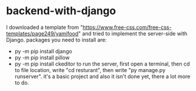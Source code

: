 # backend-with-django
I downloaded a template from "https://www.free-css.com/free-css-templates/page249/yamifood" and tried to implement the server-side with Django.
packages you need to install are:
- py -m pip install django
- py -m pip install pillow
- py -m pip install ckeditor
to run the server, first open a terminal, then cd to file location, write "cd resturant", then write "py manage.py runserver".
it's a basic project and also it isn't done yet, there a lot more to do.
